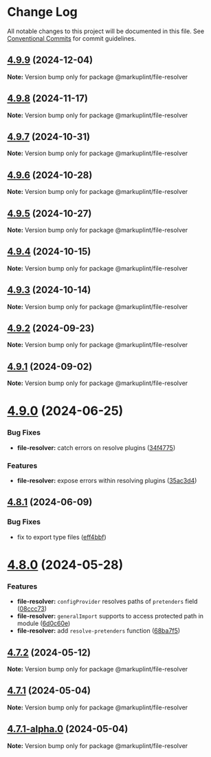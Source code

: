 # Change Log

All notable changes to this project will be documented in this file.
See [Conventional Commits](https://conventionalcommits.org) for commit guidelines.

## [4.9.9](https://github.com/markuplint/markuplint/compare/@markuplint/file-resolver@4.9.8...@markuplint/file-resolver@4.9.9) (2024-12-04)

**Note:** Version bump only for package @markuplint/file-resolver

## [4.9.8](https://github.com/markuplint/markuplint/compare/@markuplint/file-resolver@4.9.7...@markuplint/file-resolver@4.9.8) (2024-11-17)

**Note:** Version bump only for package @markuplint/file-resolver

## [4.9.7](https://github.com/markuplint/markuplint/compare/@markuplint/file-resolver@4.9.6...@markuplint/file-resolver@4.9.7) (2024-10-31)

**Note:** Version bump only for package @markuplint/file-resolver

## [4.9.6](https://github.com/markuplint/markuplint/compare/@markuplint/file-resolver@4.9.5...@markuplint/file-resolver@4.9.6) (2024-10-28)

**Note:** Version bump only for package @markuplint/file-resolver

## [4.9.5](https://github.com/markuplint/markuplint/compare/@markuplint/file-resolver@4.9.4...@markuplint/file-resolver@4.9.5) (2024-10-27)

**Note:** Version bump only for package @markuplint/file-resolver

## [4.9.4](https://github.com/markuplint/markuplint/compare/@markuplint/file-resolver@4.9.3...@markuplint/file-resolver@4.9.4) (2024-10-15)

**Note:** Version bump only for package @markuplint/file-resolver

## [4.9.3](https://github.com/markuplint/markuplint/compare/@markuplint/file-resolver@4.9.2...@markuplint/file-resolver@4.9.3) (2024-10-14)

**Note:** Version bump only for package @markuplint/file-resolver

## [4.9.2](https://github.com/markuplint/markuplint/compare/@markuplint/file-resolver@4.9.1...@markuplint/file-resolver@4.9.2) (2024-09-23)

**Note:** Version bump only for package @markuplint/file-resolver

## [4.9.1](https://github.com/markuplint/markuplint/compare/@markuplint/file-resolver@4.9.0...@markuplint/file-resolver@4.9.1) (2024-09-02)

**Note:** Version bump only for package @markuplint/file-resolver

# [4.9.0](https://github.com/markuplint/markuplint/compare/@markuplint/file-resolver@4.8.1...@markuplint/file-resolver@4.9.0) (2024-06-25)

### Bug Fixes

- **file-resolver:** catch errors on resolve plugins ([34f4775](https://github.com/markuplint/markuplint/commit/34f47754f2b470c31b9f1215f4072e72b2af6e2a))

### Features

- **file-resolver:** expose errors within resolving plugins ([35ac3d4](https://github.com/markuplint/markuplint/commit/35ac3d46d0aa8e3483defa66c1239e739c57e060))

## [4.8.1](https://github.com/markuplint/markuplint/compare/@markuplint/file-resolver@4.8.0...@markuplint/file-resolver@4.8.1) (2024-06-09)

### Bug Fixes

- fix to export type files ([eff4bbf](https://github.com/markuplint/markuplint/commit/eff4bbfd127574809dc5e15d7cafe87699758ee0))

# [4.8.0](https://github.com/markuplint/markuplint/compare/@markuplint/file-resolver@4.7.2...@markuplint/file-resolver@4.8.0) (2024-05-28)

### Features

- **file-resolver:** `configProvider` resolves paths of `pretenders` field ([08ccc73](https://github.com/markuplint/markuplint/commit/08ccc7306ac748ce66e33ab571dab1a2eeace12e))
- **file-resolver:** `generalImport` supports to access protected path in module ([6d0c60e](https://github.com/markuplint/markuplint/commit/6d0c60e25d63d31a150a5f2cf7c41bef481302d4))
- **file-resolver:** add `resolve-pretenders` function ([68ba7f5](https://github.com/markuplint/markuplint/commit/68ba7f5acaba13484172bca3ea5f60e0bf3044ef))

## [4.7.2](https://github.com/markuplint/markuplint/compare/@markuplint/file-resolver@4.7.1...@markuplint/file-resolver@4.7.2) (2024-05-12)

**Note:** Version bump only for package @markuplint/file-resolver

## [4.7.1](https://github.com/markuplint/markuplint/compare/@markuplint/file-resolver@4.7.1-alpha.0...@markuplint/file-resolver@4.7.1) (2024-05-04)

**Note:** Version bump only for package @markuplint/file-resolver

## [4.7.1-alpha.0](https://github.com/markuplint/markuplint/compare/@markuplint/file-resolver@4.7.0...@markuplint/file-resolver@4.7.1-alpha.0) (2024-05-04)

**Note:** Version bump only for package @markuplint/file-resolver
